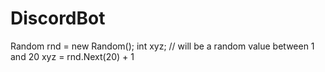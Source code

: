# DiscordBot

Random rnd = new Random();
int xyz; // will be a random value between 1 and 20
xyz = rnd.Next(20) + 1
